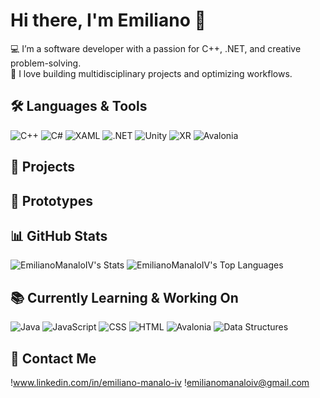 # Hi there, I'm Emiliano 👋

💻 I’m a software developer with a passion for C++, .NET, and creative problem-solving.  
🚀 I love building multidisciplinary projects and optimizing workflows.  

## 🛠️ Languages & Tools
![C++](https://img.shields.io/badge/-C++-00599C?style=flat-square&logo=c%2B%2B&logoColor=white)
![C#](https://img.shields.io/badge/-C%23-239120?style=flat-square&logo=c-sharp&logoColor=white)
![XAML](https://img.shields.io/badge/-XAML-0C54C2?style=flat-square&logo=windows&logoColor=white)
![.NET](https://img.shields.io/badge/-.NET-512BD4?style=flat-square&logo=dotnet&logoColor=white)
![Unity](https://img.shields.io/badge/-Unity-000000?style=flat-square&logo=unity&logoColor=white)
![XR](https://img.shields.io/badge/-XR-FF6C37?style=flat-square&logo=virtual-reality&logoColor=white)
![Avalonia](https://img.shields.io/badge/-Avalonia-7B42F6?style=flat-square&logo=code&logoColor=white)

## 🧰 Projects

## 🔧 Prototypes

## 📊 GitHub Stats
![EmilianoManaloIV's Stats](https://github-readme-stats.vercel.app/api?username=EmilianoManaloIV&theme=dracula&show_icons=true&hide_border=false&count_private=true)
![EmilianoManaloIV's Top Languages](https://github-readme-stats.vercel.app/api/top-langs/?username=EmilianoManaloIV&theme=dracula&show_icons=true&hide_border=false&layout=compact)

## 📚 Currently Learning & Working On
![Java](https://img.shields.io/badge/-Java-007396?style=flat-square&logo=java&logoColor=white)
![JavaScript](https://img.shields.io/badge/-JavaScript-F7DF1E?style=flat-square&logo=javascript&logoColor=black)
![CSS](https://img.shields.io/badge/-CSS3-1572B6?style=flat-square&logo=css3&logoColor=white)
![HTML](https://img.shields.io/badge/-HTML5-E34F26?style=flat-square&logo=html5&logoColor=white)
![Avalonia](https://img.shields.io/badge/-Avalonia-7B42F6?style=flat-square&logo=code&logoColor=white)
![Data Structures](https://img.shields.io/badge/-Data%20Structures-006400?style=flat-square&logo=stackshare&logoColor=white)

## 🔗 Contact Me
!www.linkedin.com/in/emiliano-manalo-iv
!emilianomanaloiv@gmail.com

